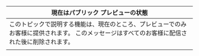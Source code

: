 |現在はパブリック プレビューの状態|
|--|
|このトピックで説明する機能は、現在のところ、プレビューでのみお客様に提供されます。 このメッセージはすべてのお客様に配信された後に削除されます。|
| |


